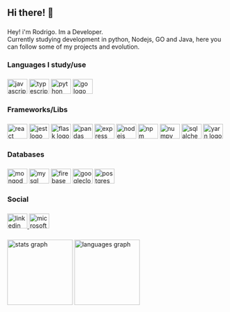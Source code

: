 <h2 align="left">Hi there! 👋 </h2>

###
<p align="left">Hey! i'm Rodrigo. Im a Developer.<br>Currently studying development in python, Nodejs, GO and Java, here you can follow some of my projects and evolution.</p>

###
<h3 align="left">Languages ​​I study/use</h3>

###
<div align="left">
  <img src="https://cdn.jsdelivr.net/gh/devicons/devicon/icons/javascript/javascript-original.svg" height="34" width="46" alt="javascript logo"  />
  <img src="https://cdn.jsdelivr.net/gh/devicons/devicon/icons/typescript/typescript-original.svg" height="34" width="46" alt="typescript logo"  />
  <img src="https://cdn.jsdelivr.net/gh/devicons/devicon/icons/python/python-original.svg" height="34" width="46" alt="python logo"  />
  <img src="https://cdn.jsdelivr.net/gh/devicons/devicon/icons/go/go-original.svg" height="34" width="46" alt="go logo"  />
</div>

###
<h3 align="left">Frameworks/Libs</h3>

###
<div align="left">
  <img src="https://cdn.jsdelivr.net/gh/devicons/devicon/icons/react/react-original.svg" height="34" width="46" alt="react logo"  />
  <img src="https://cdn.jsdelivr.net/gh/devicons/devicon/icons/jest/jest-plain.svg" height="34" width="46" alt="jest logo"  />
  <img src="https://cdn.jsdelivr.net/gh/devicons/devicon/icons/flask/flask-original.svg" height="34" width="46" alt="flask logo"  />
  <img src="https://cdn.jsdelivr.net/gh/devicons/devicon/icons/pandas/pandas-original.svg" height="34" width="46" alt="pandas logo"  />
  <img src="https://cdn.jsdelivr.net/gh/devicons/devicon/icons/express/express-original.svg" height="34" width="46" alt="express logo"  />
  <img src="https://cdn.jsdelivr.net/gh/devicons/devicon/icons/nodejs/nodejs-original.svg" height="34" width="46" alt="nodejs logo"  />
  <img src="https://cdn.jsdelivr.net/gh/devicons/devicon/icons/npm/npm-original-wordmark.svg" height="34" width="46" alt="npm logo"  />
  <img src="https://cdn.jsdelivr.net/gh/devicons/devicon/icons/numpy/numpy-original.svg" height="34" width="46" alt="numpy logo"  />
  <img src="https://cdn.jsdelivr.net/gh/devicons/devicon/icons/sqlalchemy/sqlalchemy-original.svg" height="34" width="46" alt="sqlalchemy logo"  />
  <img src="https://cdn.jsdelivr.net/gh/devicons/devicon/icons/yarn/yarn-original.svg" height="34" width="46" alt="yarn logo"  />
</div>

###
<h3 align="left">Databases</h3>

###
<div align="left">
  <img src="https://cdn.jsdelivr.net/gh/devicons/devicon/icons/mongodb/mongodb-original.svg" height="34" width="46" alt="mongodb logo"  />
  <img src="https://cdn.jsdelivr.net/gh/devicons/devicon/icons/mysql/mysql-original.svg" height="34" width="46" alt="mysql logo"  />
  <img src="https://cdn.jsdelivr.net/gh/devicons/devicon/icons/firebase/firebase-plain.svg" height="34" width="46" alt="firebase logo"  />
  <img src="https://cdn.jsdelivr.net/gh/devicons/devicon/icons/googlecloud/googlecloud-original.svg" height="34" width="46" alt="googlecloud logo"  />
  <img src="https://cdn.jsdelivr.net/gh/devicons/devicon/icons/postgresql/postgresql-original.svg" height="34" width="46" alt="postgresql logo"  />
</div>

###
<h3 align="left">Social</h3>

###
<div align="left">
  <a href="https://www.linkedin.com/in/marcos-rodrigo/" target="_blank">
    <img src="https://raw.githubusercontent.com/maurodesouza/profile-readme-generator/master/src/assets/icons/social/linkedin/default.svg" width="46" height="34" alt="linkedin logo"  />
  </a>
  <a href="marcosmrs8@hotmail.com" target="_blank">
    <img src="https://raw.githubusercontent.com/maurodesouza/profile-readme-generator/master/src/assets/icons/social/microsoft-outlook/default.svg" width="46" height="34" alt="microsoft-outlook logo"  />
  </a>
</div>

###
<div align="left">
  <img src="https://github-readme-stats.vercel.app/api?hide_title=false&hide_rank=false&show_icons=true&include_all_commits=true&count_private=true&disable_animations=false&theme=dracula&locale=pt-br&hide_border=false&username=marcosmrs8" height="150" alt="stats graph"  />
  <img src="https://github-readme-stats.vercel.app/api/top-langs?locale=pt-br&hide_title=false&layout=compact&card_width=320&langs_count=5&theme=dracula&hide_border=false&username=marcosmrs8" height="150" alt="languages graph"  />
</div>

###
